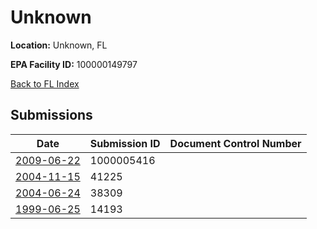 # Unknown

**Location:** Unknown, FL

**EPA Facility ID:** 100000149797

[Back to FL Index](../../index.md)

## Submissions

| Date | Submission ID | Document Control Number |
|------|--------------|-------------------------|
| [2009-06-22](submissions/1000005416.md) | 1000005416 |  |
| [2004-11-15](submissions/41225.md) | 41225 |  |
| [2004-06-24](submissions/38309.md) | 38309 |  |
| [1999-06-25](submissions/14193.md) | 14193 |  |
